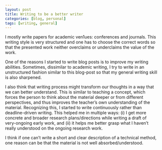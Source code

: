 ```yaml
---
layout: post
title: Writing to be a better writer
categories: [blog, personal]
tags: [writing, general]
---
```


I mostly write papers for academic ven1ues: conferences and journals. This writing style is very structured and one has to choose the correct words so that the presented work neither overclaims or underclaims the value of the work.

One of the reasons I started to write blog posts is to improve my writing abilities. Sometimes, dissimilar to academic writing, I try to write in an unstructured fashion similar to this blog-post so that my general writing skill is also sharpened.

I also think that writing process might transform our thoughts in a way that we can better understand. This is similar to teaching a concept, which forces the person to think about the material deeper or from different perspectives, and thus improves the teacher’s own understanding of the material. Recognizing this, I started to write continuously rather than deadline-driven writing. This helped me in multiple ways: (i) I get more concrete and broader research plans/directions while writing a draft of very-ongoing early work, and (ii) it helps me better grasp what I haven’t really understood on the ongoing research work.

I think if one can’t write a short and clear description of a technical method, one reason can be that the material is not well absorbed/understood.
